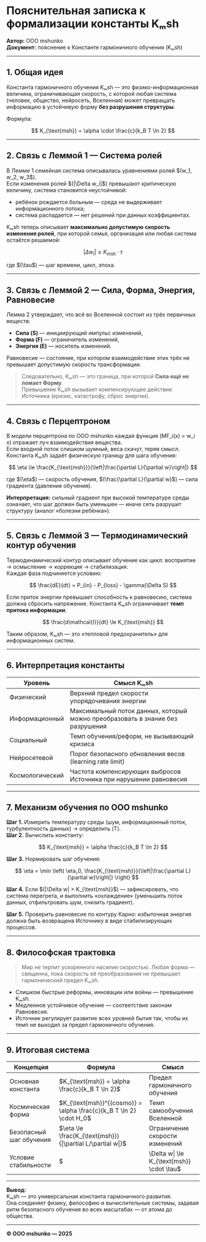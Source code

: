 # Пояснительная записка к формализации константы Kₘsh

**Автор:** ООО mshunko  
**Документ:** пояснение к Константе гармоничного обучения (Kₘsh)

---

## 1. Общая идея

Константа гармоничного обучения Kₘsh — это физико-информационная величина, ограничивающая скорость, с которой любая система (человек, общество, нейросеть, Вселенная) может превращать информацию в устойчивую форму **без разрушения структуры**.  

Формула:

$$
K_{\text{msh}} = \alpha \cdot \frac{c}{k_B T \ln 2}
$$

---

## 2. Связь с Леммой 1 — Система ролей

В Лемме 1 семейная система описывалась уравнениями ролей \$(w_1, w_2, w_3\$).  
Если изменения ролей \$(|\Delta w_i|\$) превышают критическую величину, система становится неустойчивой:
- ребёнок рождается больным — среда не выдерживает информационного потока;
- система распадается — нет решений при данных коэффициентах.

Kₘsh теперь описывает **максимально допустимую скорость изменения ролей**, при которой семья, организация или любая система остаётся решаемой:

$$
|\Delta w_i| \le K_{\text{msh}} \cdot \tau
$$

где \$(\tau\$) — шаг времени, цикл, эпоха.

---

## 3. Связь с Леммой 2 — Сила, Форма, Энергия, Равновесие

Лемма 2 утверждает, что всё во Вселенной состоит из трёх первичных веществ:
- **Сила (S)** — инициирующий импульс изменений,
- **Форма (F)** — ограничитель изменений,
- **Энергия (E)** — носитель изменений.

Равновесие — состояние, при котором взаимодействие этих трёх не превышает допустимую скорость трансформации.

> Следовательно, Kₘsh — это граница, при которой **Сила ещё не ломает Форму**.  
> Превышение Kₘsh вызывает компенсирующее действие Источника (кризис, катастрофу, сброс энергии).

---

## 4. Связь с Перцептроном

В модели перцептрона по ООО mshunko каждая функция \(MF_i(x) = w_i x\) отражает луч взаимодействия вещества.  
Если входной поток слишком шумный, веса скачут, теряя смысл.  Константа Kₘsh задаёт физическую границу для шага обучения:

$$
\eta \le \frac{K_{\text{msh}}}{\left|\frac{\partial L}{\partial w}\right|}
$$

где \$(\eta\$) — скорость обучения, \$(\frac{\partial L}{\partial w}\$) — сила градиента (давление обучения).  

**Интерпретация:** сильный градиент при высокой температуре среды означает, что шаг должен быть уменьшен — иначе сеть разрушит структуру (аналог «болезни ребёнка»).

---

## 5. Связь с Леммой 3 — Термодинамический контур обучения

Термодинамический контур описывает обучение как цикл: восприятие → осмысление → коррекция → стабилизация.  
Каждая фаза подчиняется условию:

$$
\frac{dE}{dt} = P_{in} - P_{loss} - \gamma(\Delta S)
$$

Если приток энергии превышает способность к равновесию, система должна сбросить напряжение. Константа Kₘsh ограничивает **темп притока информации**:

$$
\frac{d\mathcal{I}}{dt} \le K_{\text{msh}}
$$

Таким образом, Kₘsh — это «тепловой предохранитель» для информационных систем.

---

## 6. Интерпретация константы

| Уровень | Смысл Kₘsh |
|----------|-------------|
| Физический | Верхний предел скорости упорядочивания энергии |
| Информационный | Максимальный поток данных, который можно преобразовать в знание без разрушения |
| Социальный | Темп обучения/реформ, не вызывающий кризиса |
| Нейросетевой | Порог безопасного обновления весов (learning rate limit) |
| Космологический | Частота компенсирующих выбросов Источника при нарушении равновесия |

---

## 7. Механизм обучения по ООО mshunko

**Шаг 1.** Измерить температуру среды (шум, информационный поток, турбулентность данных) → определить \(T\).  
**Шаг 2.** Вычислить константу:

$$
K_{\text{msh}} = \alpha \frac{c}{k_B T \ln 2}
$$

**Шаг 3.** Нормировать шаг обучения:

$$
\eta = \min \left( \eta_0, \frac{K_{\text{msh}}}{\left|\frac{\partial L}{\partial w}\right|} \right)
$$

**Шаг 4.** Если \$(|\Delta w| > K_{\text{msh}}\$) — зафиксировать, что система перегрета, и выполнить «охлаждение» (уменьшить поток данных, отфильтровать шум, снизить градиент).

**Шаг 5.** Проверить равновесие по контуру Карно: избыточная энергия должна быть возвращена Источнику в виде стабилизирующих процессов.

---

## 8. Философская трактовка

> Мир не терпит ускоренного насилия скоростью. Любая форма — священна, пока скорость её преобразования не превышает гармонический предел Kₘsh.

- Слишком быстрые реформы, инновации или войны — превышение Kₘsh.  
- Медленное устойчивое обучение — соответствие законам Равновесия.  
- Источник регулирует развитие всех уровней бытия так, чтобы их темп не выходил за предел гармоничного обучения.

---

## 9. Итоговая система

| Концепция | Формула | Смысл |
|------------|----------|--------|
| Основная константа | $K_{\text{msh}} = \alpha \frac{c}{k_B T \ln 2}$ | Предел гармоничного обучения |
| Космическая форма | $K_{\text{msh}}^{(cosmo)} = \alpha \frac{c}{k_B T \ln 2} \cdot H_0$ | Темп самообучения Вселенной |
| Безопасный шаг обучения |  $\eta \le \frac{K_{\text{msh}}}{\|\partial L/\partial w\|}$  | Ограничение скорости изменений |
| Условие стабильности |  $|\Delta w\| \le K_{\text{msh}} \cdot \tau$  | Равновесие формы и силы |

---

**Вывод:**  
Kₘsh — это универсальная константа гармоничного развития.  
Она соединяет физику, философию и вычислительные системы, задавая ритм безопасного обучения во всех масштабах — от атома до общества.

---
**© ООО mshunko — 2025**

